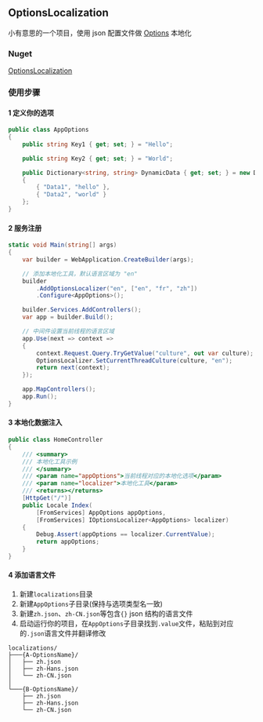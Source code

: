 ## OptionsLocalization
小有意思的一个项目，使用 json 配置文件做 [Options](https://learn.microsoft.com/zh-cn/dotnet/core/extensions/options) 本地化

### Nuget
[OptionsLocalization](https://www.nuget.org/packages/OptionsLocalization)

### 使用步骤
#### 1 定义你的选项
```c#
public class AppOptions
{
    public string Key1 { get; set; } = "Hello";

    public string Key2 { get; set; } = "World";

    public Dictionary<string, string> DynamicData { get; set; } = new Dictionary<string, string>
    {
        { "Data1", "hello" },
        { "Data2", "world" }        
    };
}
```

#### 2 服务注册
```c#
static void Main(string[] args)
{
    var builder = WebApplication.CreateBuilder(args);

    // 添加本地化工具，默认语言区域为 "en"
    builder
        .AddOptionsLocalizer("en", ["en", "fr", "zh"])
        .Configure<AppOptions>();

    builder.Services.AddControllers();
    var app = builder.Build();

    // 中间件设置当前线程的语言区域
    app.Use(next => context =>
    {
        context.Request.Query.TryGetValue("culture", out var culture);
        OptionsLocalizer.SetCurrentThreadCulture(culture, "en");
        return next(context);
    });

    app.MapControllers();
    app.Run();
} 
```


#### 3 本地化数据注入
```c#
public class HomeController
{
    /// <summary>
    /// 本地化工具示例
    /// </summary>
    /// <param name="appOptions">当前线程对应的本地化选项</param>
    /// <param name="localizer">本地化工具</param>
    /// <returns></returns>
    [HttpGet("/")]
    public Locale Index(
        [FromServices] AppOptions appOptions,
        [FromServices] IOptionsLocalizer<AppOptions> localizer)
    {
        Debug.Assert(appOptions == localizer.CurrentValue);
        return appOptions;
    }
}
```

#### 4 添加语言文件
1. 新建`localizations`目录
2. 新建`AppOptions`子目录(保持与选项类型名一致)
3. 新建`zh.json`、`zh-CN.json`等包含`{}` json 结构的语言文件
4. 启动运行你的项目，在`AppOptions`子目录找到`.value`文件，粘贴到对应的`.json`语言文件并翻译修改

```
localizations/
├───{A-OptionsName}/
│   ├── zh.json
│   ├── zh-Hans.json
│   └── zh-CN.json
│ 
└───{B-OptionsName}/
    ├── zh.json
    ├── zh-Hans.json
    └── zh-CN.json
```
